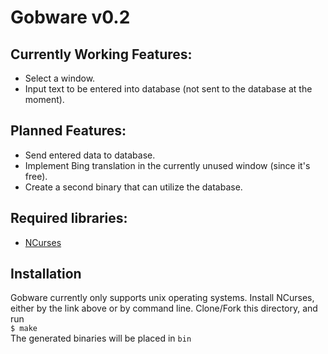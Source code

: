 # Gobware v0.2

## Currently Working Features:

  - Select a window.
  - Input text to be entered into database (not sent to the database at the moment).
  
## Planned Features:

  - Send entered data to database.
  - Implement Bing translation in the currently unused window (since it's free).
  - Create a second binary that can utilize the database.

## Required libraries:

  - [NCurses](https://www.gnu.org/software/ncurses/)
  
## Installation

  Gobware currently only supports unix operating systems.
  Install NCurses, either by the link above or by command line. 
  Clone/Fork this directory, and run  
  `$ make`  
  The generated binaries will be placed in `bin`
